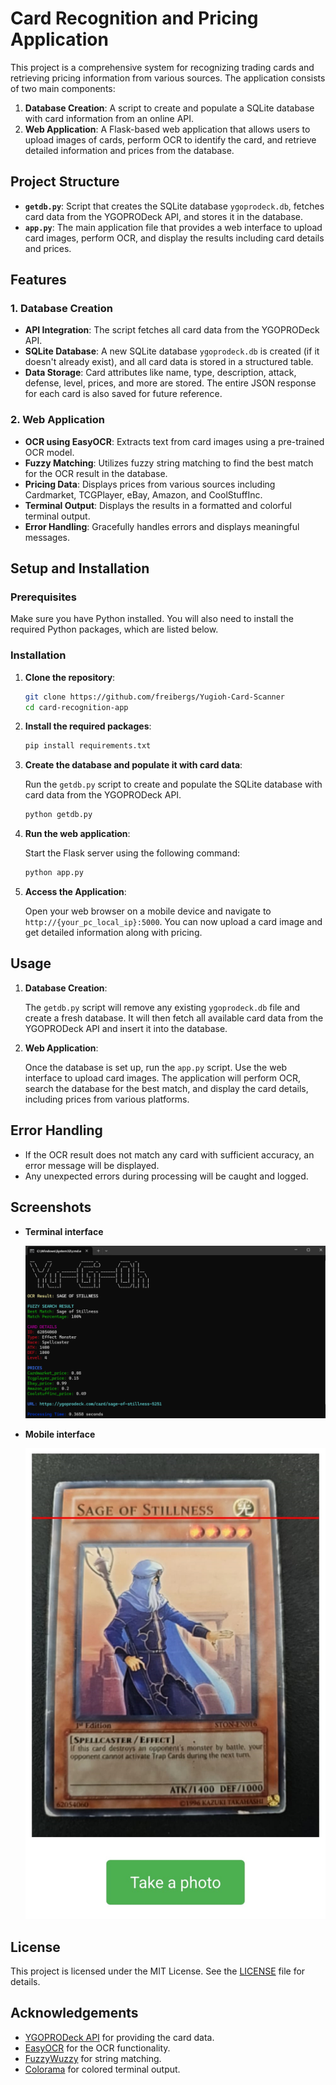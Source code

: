 # Card Recognition and Pricing Application

This project is a comprehensive system for recognizing trading cards and retrieving pricing information from various sources. The application consists of two main components:

1. **Database Creation**: A script to create and populate a SQLite database with card information from an online API.
2. **Web Application**: A Flask-based web application that allows users to upload images of cards, perform OCR to identify the card, and retrieve detailed information and prices from the database.

## Project Structure

- **`getdb.py`**: Script that creates the SQLite database `ygoprodeck.db`, fetches card data from the YGOPRODeck API, and stores it in the database.
- **`app.py`**: The main application file that provides a web interface to upload card images, perform OCR, and display the results including card details and prices.

## Features

### 1. Database Creation

- **API Integration**: The script fetches all card data from the YGOPRODeck API.
- **SQLite Database**: A new SQLite database `ygoprodeck.db` is created (if it doesn't already exist), and all card data is stored in a structured table.
- **Data Storage**: Card attributes like name, type, description, attack, defense, level, prices, and more are stored. The entire JSON response for each card is also saved for future reference.

### 2. Web Application

- **OCR using EasyOCR**: Extracts text from card images using a pre-trained OCR model.
- **Fuzzy Matching**: Utilizes fuzzy string matching to find the best match for the OCR result in the database.
- **Pricing Data**: Displays prices from various sources including Cardmarket, TCGPlayer, eBay, Amazon, and CoolStuffInc.
- **Terminal Output**: Displays the results in a formatted and colorful terminal output.
- **Error Handling**: Gracefully handles errors and displays meaningful messages.

## Setup and Installation

### Prerequisites

Make sure you have Python installed. You will also need to install the required Python packages, which are listed below.

### Installation

1. **Clone the repository**:

    ```bash
    git clone https://github.com/freibergs/Yugioh-Card-Scanner
    cd card-recognition-app
    ```

2. **Install the required packages**:

    ```bash
    pip install requirements.txt
    ```

3. **Create the database and populate it with card data**:

    Run the `getdb.py` script to create and populate the SQLite database with card data from the YGOPRODeck API.

    ```bash
    python getdb.py
    ```

4. **Run the web application**:

    Start the Flask server using the following command:

    ```bash
    python app.py
    ```

5. **Access the Application**:

    Open your web browser on a mobile device and navigate to `http://{your_pc_local_ip}:5000`. You can now upload a card image and get detailed information along with pricing.

## Usage

1. **Database Creation**: 

    The `getdb.py` script will remove any existing `ygoprodeck.db` file and create a fresh database. It will then fetch all available card data from the YGOPRODeck API and insert it into the database.

2. **Web Application**: 

    Once the database is set up, run the `app.py` script. Use the web interface to upload card images. The application will perform OCR, search the database for the best match, and display the card details, including prices from various platforms.

## Error Handling

- If the OCR result does not match any card with sufficient accuracy, an error message will be displayed.
- Any unexpected errors during processing will be caught and logged.

## Screenshots

- **Terminal interface** 

   ![Terminal interface](example1.png)

- **Mobile interface** 

   ![Mobile interface](example2.png)

## License

This project is licensed under the MIT License. See the [LICENSE](LICENSE.md) file for details.

## Acknowledgements

- [YGOPRODeck API](https://db.ygoprodeck.com/api-guide/) for providing the card data.
- [EasyOCR](https://github.com/JaidedAI/EasyOCR) for the OCR functionality.
- [FuzzyWuzzy](https://github.com/seatgeek/fuzzywuzzy) for string matching.
- [Colorama](https://pypi.org/project/colorama/) for colored terminal output.
